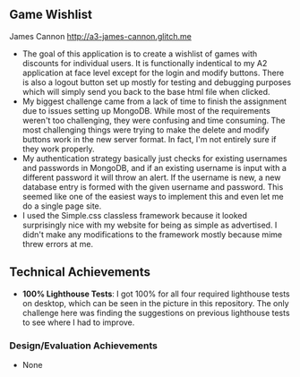 ## Game Wishlist

James Cannon http://a3-james-cannon.glitch.me

- The goal of this application is to create a wishlist of games with discounts for individual users. It is functionally indentical to my A2 application at face level except for the login and modify buttons. There is also a logout button set up mostly for testing and debugging purposes which will simply send you back to the base html file when clicked.
- My biggest challenge came from a lack of time to finish the assignment due to issues setting up MongoDB. While most of the requirements weren't too challenging, they were confusing and time consuming. The most challenging things were trying to make the delete and modify buttons work in the new server format. In fact, I'm not entirely sure if they work properly.
- My authentication strategy basically just checks for existing usernames and passwords in MongoDB, and if an existing username is input with a different password it will throw an alert. If the username is new, a new database entry is formed with the given username and password. This seemed like one of the easiest ways to implement this and even let me do a single page site.
- I used the Simple.css classless framework because it looked surprisingly nice with my website for being as simple as advertised. I didn't make any modifications to the framework mostly because mime threw errors at me.

## Technical Achievements
- **100% Lighthouse Tests**: I got 100% for all four required lighthouse tests on desktop, which can be seen in the picture in this repository. The only challenge here was finding the suggestions on previous lighthouse tests to see where I had to improve.

### Design/Evaluation Achievements
- None 

